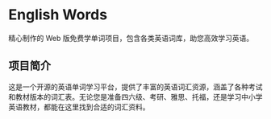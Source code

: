 # English Words

精心制作的 Web 版免费学单词项目，包含各类英语词库，助您高效学习英语。

## 项目简介
这是一个开源的英语单词学习平台，提供了丰富的英语词汇资源，涵盖了各种考试和教材版本的词汇表。无论您是准备四六级、考研、雅思、托福，还是学习中小学英语教材，都能在这里找到合适的词汇资料。

